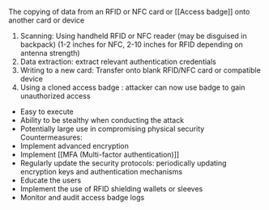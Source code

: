 The copying of data from an RFID or NFC card or [[Access badge]] onto another card or device
1. Scanning: Using handheld RFID or NFC reader (may be disguised in backpack) (1-2 inches for NFC, 2-10 inches for RFID depending on antenna strength)
2. Data extraction: extract relevant authentication credentials
3. Writing to a new card: Transfer onto blank RFID/NFC card or compatible device
4. Using a cloned access badge : attacker can now use badge to gain unauthorized access
- Easy to execute
- Ability to be stealthy when conducting the attack
- Potentially large use in compromising physical security
Countermeasures:
- Implement advanced encryption 
- Implement [[MFA (Multi-factor authentication)]]
- Regularly update the security protocols: periodically updating encryption keys and authentication mechanisms
- Educate the users
- Implement the use of RFID shielding wallets or sleeves 
- Monitor and audit access badge logs